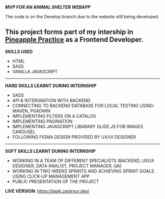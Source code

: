 **_MVP FOR AN ANIMAL SHELTER WEBAPP_**

The code is on the Develop branch due to the website still being developed.

This project forms part of my intership in [Pineapple Practice](https://pnpl.site/) as a Frontend Developer.
-----------------------------------------------------

**SKILLS USED**
- HTML
- SASS
- VANILLA JAVASCRIPT
-----------------------------------------------------

**HARD SKILLS LEARNT DURING INTERNSHIP**
- SASS
- API & INTERGRATION WITH BACKEND
- CONNECTING TO BACKEND DATABASE FOR LOCAL TESTING USING: MAVEN, PGADMIN
- IMPLEMENTING FILTERS ON A CATALOG
- IMPLEMENTING PAGINATION
- IMPLEMENTING JAVASCRIIPT LIBARARY GLIDE.JS FOR IMAGES CAROUSEL
- FOLLOWING FIGMA DESIGN PROVIDED BY UX/UI DESIGNER
-----------------------------------------------------

**SOFT SKILLS LEARNT DURING INTERNSHIP**
- WORKING IN A TEAM OF DIFFERENT SPECIALISTS (BACKEND, UX/UI DESIGNER, DATA ANALIST, PROJECT MANAGER, QA)
- WORKING IN TWO-WEEKS SPRINTS AND ACHIEVING SPRINT GOALS USING CLICK-UP MANAGEMENT APP
- PUBLIC PRESENTATION OF THE PROJECT



**LIVE VERSION**: https://lapki.zagirnur.dev/
